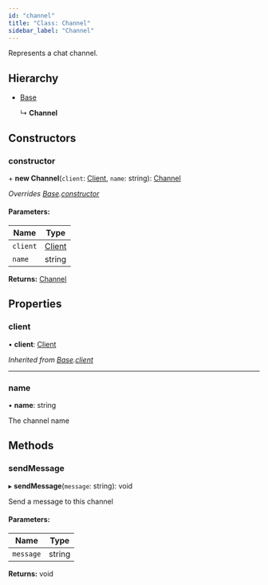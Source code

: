 ```yaml
---
id: "channel"
title: "Class: Channel"
sidebar_label: "Channel"
---
```


Represents a chat channel.

## Hierarchy

* [Base](base.md)

  ↳ **Channel**

## Constructors

### constructor

\+ **new Channel**(`client`: [Client](client.md), `name`: string): [Channel](channel.md)

*Overrides [Base](base.md).[constructor](base.md#constructor)*

#### Parameters:

Name | Type |
------ | ------ |
`client` | [Client](client.md) |
`name` | string |

**Returns:** [Channel](channel.md)

## Properties

### client

•  **client**: [Client](client.md)

*Inherited from [Base](base.md).[client](base.md#client)*

___

### name

•  **name**: string

The channel name

## Methods

### sendMessage

▸ **sendMessage**(`message`: string): void

Send a message to this channel

#### Parameters:

Name | Type |
------ | ------ |
`message` | string |

**Returns:** void
